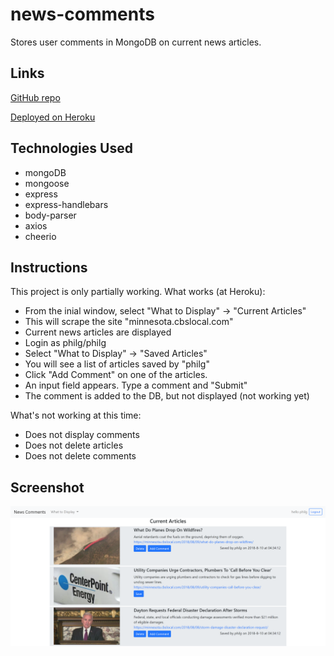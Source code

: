 # news-comments
Stores user comments in MongoDB on current news articles.

## Links
[GitHub repo](https://github.com/philgraetz/news-comments)

[Deployed on Heroku](https://bc-news-comments.herokuapp.com)

## Technologies Used
- mongoDB
- mongoose
- express
- express-handlebars
- body-parser
- axios
- cheerio

## Instructions
This project is only partially working. What works (at Heroku):
- From the inial window, select "What to Display" -> "Current Articles"
- This will scrape the site "minnesota.cbslocal.com"
- Current news articles are displayed
- Login as philg/philg
- Select "What to Display" -> "Saved Articles"
- You will see a list of articles saved by "philg"
- Click "Add Comment" on one of the articles.
- An input field appears. Type a comment and "Submit"
- The comment is added to the DB, but not displayed (not working yet)

What's not working at this time:
- Does not display comments
- Does not delete articles
- Does not delete comments


## Screenshot
![Current Articles](/screenshots/CurrentArticles.PNG)

